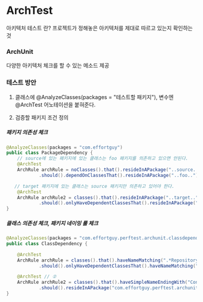 # ArchTest

아키텍처 테스트 란?
프로젝트가 정해놓은 아키텍처를 제대로 따르고 있는지 확인하는 것

### ArchUnit

다양한 아키텍처 체크를 할 수 있는 메소드 제공

### 테스트 방안 

1. 클래스에 @AnalyzeClasses(packages = "테스트할 패키지"), 변수엔 @ArchTest 어노테이션을 붙혀준다.

2. 검증할 패키지 조건 정의

##### 패키지 의존성 체크 

```java
@AnalyzeClasses(packages = "com.effortguy")
public class PackageDependency {
    // source에 있는 패키지에 있는 클래스는 foo 패키지를 의존하고 있으면 안된다.
    @ArchTest
    ArchRule archRule = noClasses().that().resideInAPackage("..source..")
            .should().dependOnClassesThat().resideInAPackage("..foo..");

   // target 패키지에 있는 클래스는 source 패키지만 의존하고 있어야 한다. 
    @ArchTest
    ArchRule archRule2 = classes().that().resideInAPackage("..target..")
            .should().onlyHaveDependentClassesThat().resideInAPackage("..source..");
}
```

##### 클래스 의존성 체크, 패키지 네이밍 룰 체크

```java
@AnalyzeClasses(packages = "com.effortguy.perftest.archunit.classdependency")
public class ClassDependency {

    @ArchTest 
    ArchRule archRule = classes().that().haveNameMatching(".*Repository")
            .should().onlyHaveDependentClassesThat().haveNameMatching(".*Service");

    @ArchTest // ②
    ArchRule archRule2 = classes().that().haveSimpleNameEndingWith("Controller")
            .should().resideInAPackage("com.effortguy.perftest.archunit.classdependency.controller");
}
```
